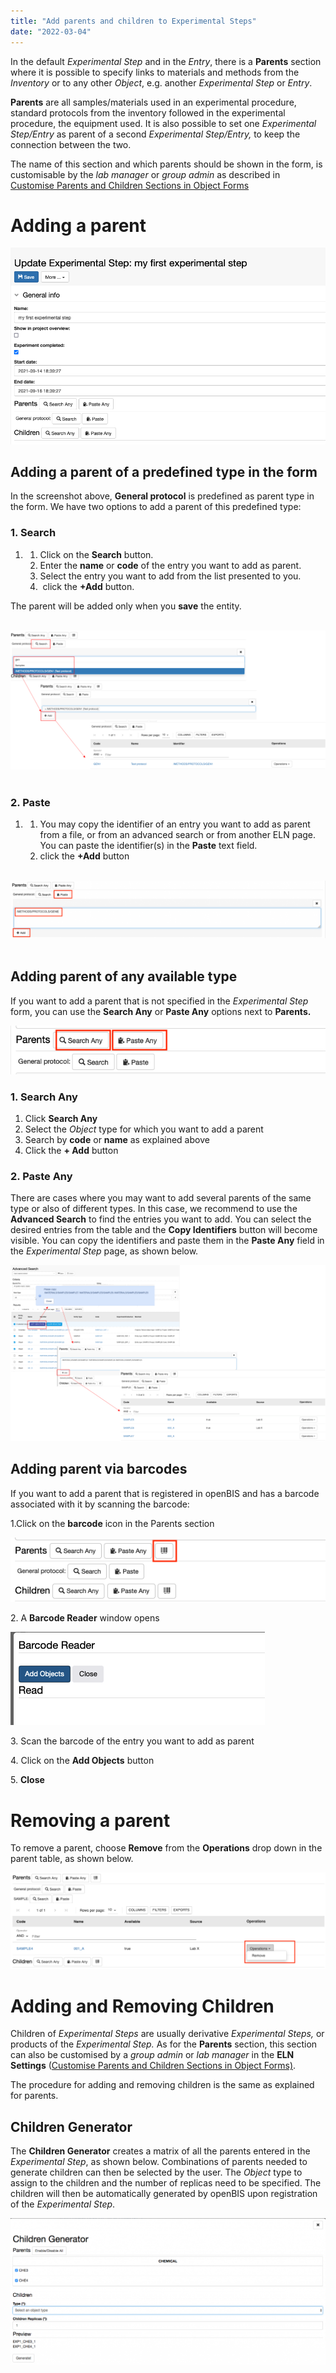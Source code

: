 ```yaml
---
title: "Add parents and children to Experimental Steps"
date: "2022-03-04"
---
```


In the default _Experimental Step_ and in the _Entry_, there is a **Parents** section where it is possible to specify links to materials and methods from the _Inventory_ or to any other _Object_, e.g. another _Experimental Step_ or _Entry_.

**Parents** are all samples/materials used in an experimental procedure, standard protocols from the inventory followed in the experimental procedure, the equipment used. It is also possible to set one _Experimental Step/Entry_ as parent of a second _Experimental Step/Entry,_ to keep the connection between the two.

The name of this section and which parents should be shown in the form, is customisable by the _lab manager_ or _group admin_ as described in [Customise Parents and Children Sections in Object Forms](https://openbis.ch/index.php/docs/admin-documentation-openbis-19-06-4/customise-parents-and-children-sections-in-object-forms/)

# Adding a parent 

![](images/Screenshot-2021-09-21-at-19.00.58.png)

## Adding a parent of a predefined type in the form

In the screenshot above, **General protocol** is predefined as parent type in the form. We have two options to add a parent of this predefined type:

### **1\. Search**

1. 1. Click on the **Search** button.
    2. Enter the **name** or **code** of the entry you want to add as parent.
    3. Select the entry you want to add from the list presented to you.
    4.  click the **+Add** button.

The parent will be added only when you **save** the entity.

  ![](images/add-parent-exp-step-1024x452.png) 

### **2\. Paste**

1. 1. You may copy the identifier of an entry you want to add as parent from a file, or from an advanced search or from another ELN page. You can paste the identifier(s) in the **Paste** text field.
    2. click the **+Add** button

  ![](images/Screenshot-2021-09-21-at-19.29.33-1024x186.png)    

## Adding parent of any available type

If you want to add a parent that is not specified in the _Experimental Step_ form, you can use the **Search Any** or **Paste Any** options next to **Parents.**

![](images/Screenshot-2021-09-21-at-19.40.53.png)

### 1\. Search Any

1. Click **Search Any**
2. Select the _Object_ type for which you want to add a parent
3. Search by **code** or **name** as explained above
4. Click the **\+ Add** button

### 2\. Paste Any

There are cases where you may want to add several parents of the same type or also of different types. In this case, we recommend to use the **Advanced Search** to find the entries you want to add. You can select the desired entries from the table and the **Copy Identifiers** button will become visible. You can copy the identifiers and paste them in the **Paste Any** field in the _Experimental Step_ page, as shown below.

![](images/search-and-paste-parents-1024x572.png)

## Adding parent via barcodes

If you want to add a parent that is registered in openBIS and has a barcode associated with it by scanning the barcode:

1.Click on the **barcode** icon in the Parents section

![](images/add-parent-via-barcode.png)

2\. A **Barcode Reader** window opens

![](images/add-parent-via-barcode-2.png)

3\. Scan the barcode of the entry you want to add as parent

4\. Click on the **Add Objects** button

5\. **Close** 

# Removing a parent 

To remove a parent, choose **Remove** from the **Operations** drop down in the parent table, as shown below.

![](images/remove-parents-1024x313.png)

# **Adding and Removing Children**

Children of _Experimental Steps_ are usually derivative _Experimental Steps,_ or products of the _Experimental Step._ As for the **Parents** section, this section can also be customised by a _group admin_ or _lab manager_ in the **ELN Settings** ([Customise Parents and Children Sections in Object Forms)](https://openbis.ch/index.php/docs/admin-documentation-openbis-19-06-4/customise-parents-and-children-sections-in-object-forms/).

The procedure for adding and removing children is the same as explained for parents.

## Children Generator

The **Children Generator** creates a matrix of all the parents entered in the _Experimental Step_, as shown below. Combinations of parents needed to generate children can then be selected by the user. The _Object_ type to assign to the children and the number of replicas need to be specified. The children will then be automatically generated by openBIS upon registration of the _Experimental Step_.

![](images/children-generator-1024x477.png)
